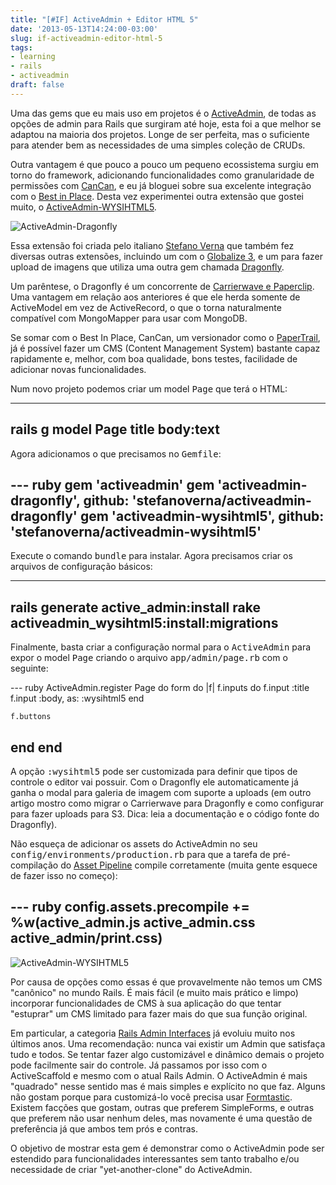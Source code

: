 ```yaml
---
title: "[#IF] ActiveAdmin + Editor HTML 5"
date: '2013-05-13T14:24:00-03:00'
slug: if-activeadmin-editor-html-5
tags:
- learning
- rails
- activeadmin
draft: false
---
```


Uma das gems que eu mais uso em projetos é o [ActiveAdmin](http://activeadmin.info/documentation.html), de todas as opções de admin para Rails que surgiram até hoje, esta foi a que melhor se adaptou na maioria dos projetos. Longe de ser perfeita, mas o suficiente para atender bem as necessidades de uma simples coleção de CRUDs.

Outra vantagem é que pouco a pouco um pequeno ecossistema surgiu em torno do framework, adicionando funcionalidades como granularidade de permissões com [CanCan](https://github.com/11factory/activeadmin-cancan), e eu já bloguei sobre sua excelente integração com o [Best in Place](http://www.akitaonrails.com/2012/07/23/activeadmin-best-in-place). Desta vez experimentei outra extensão que gostei muito, o [ActiveAdmin-WYSIHTML5](https://github.com/stefanoverna/activeadmin-wysihtml5).

![ActiveAdmin-Dragonfly](https://akitaonrails.s3.amazonaws.com/assets/image_asset/image/362/image_screenshot.png)

Essa extensão foi criada pelo italiano [Stefano Verna](https://github.com/stefanoverna) que também fez diversas outras extensões, incluindo um com o [Globalize 3](https://github.com/stefanoverna/activeadmin-globalize3), e um para fazer upload de imagens que utiliza uma outra gem chamada [Dragonfly](https://github.com/markevans/dragonfly). 

Um parêntese, o Dragonfly é um concorrente de [Carrierwave e Paperclip](http://www.akitaonrails.com/2010/06/23/akita-responde-upload-de-arquivos#.UZEeJys6WDQ). Uma vantagem em relação aos anteriores é que ele herda somente de ActiveModel em vez de ActiveRecord, o que o torna naturalmente compatível com MongoMapper para usar com MongoDB.

Se somar com o Best In Place, CanCan, um versionador como o [PaperTrail](https://github.com/airblade/paper_trail), já é possível fazer um CMS (Content Management System) bastante capaz rapidamente e, melhor, com boa qualidade, bons testes, facilidade de adicionar novas funcionalidades.

Num novo projeto podemos criar um model <tt>Page</tt> que terá o HTML:

---
rails g model Page title body:text
---

Agora adicionamos o que precisamos no <tt>Gemfile</tt>:

--- ruby
gem 'activeadmin'
gem 'activeadmin-dragonfly', github: 'stefanoverna/activeadmin-dragonfly'
gem 'activeadmin-wysihtml5', github: 'stefanoverna/activeadmin-wysihtml5'
---

Execute o comando <tt>bundle</tt> para instalar. Agora precisamos criar os arquivos de configuração básicos:

---
rails generate active_admin:install
rake activeadmin_wysihtml5:install:migrations 
---

Finalmente, basta criar a configuração normal para o <tt>ActiveAdmin</tt> para expor o model <tt>Page</tt> criando o arquivo <tt>app/admin/page.rb</tt> com o seguinte:

--- ruby
ActiveAdmin.register Page do
  form do |f|
    f.inputs do
      f.input :title
      f.input :body, as: :wysihtml5
    end

    f.buttons
  end
end
---

A opção <tt>:wysihtml5</tt> pode ser customizada para definir que tipos de controle o editor vai possuir. Com o Dragonfly ele automaticamente já ganha o modal para galeria de imagem com suporte a uploads (em outro artigo mostro como migrar o Carrierwave para Dragonfly e como configurar para fazer uploads para S3. Dica: leia a documentação e o código fonte do Dragonfly).

Não esqueça de adicionar os assets do ActiveAdmin no seu <tt>config/environments/production.rb</tt> para que a tarefa de pré-compilação do [Asset Pipeline](http://www.akitaonrails.com/2012/07/01/asset-pipeline-para-iniciantes) compile corretamente (muita gente esquece de fazer isso no começo):

--- ruby
config.assets.precompile += %w(active_admin.js active_admin.css active_admin/print.css)
---

![ActiveAdmin-WYSIHTML5](https://akitaonrails.s3.amazonaws.com/assets/image_asset/image/361/screenshot.png)

Por causa de opções como essas é que provavelmente não temos um CMS "canônico" no mundo Rails. É mais fácil (e muito mais prático e limpo) incorporar funcionalidades de CMS à sua aplicação do que tentar "estuprar" um CMS limitado para fazer mais do que sua função original.

Em particular, a categoria [Rails Admin Interfaces](https://www.ruby-toolbox.com/categories/rails_admin_interfaces) já evoluiu muito nos últimos anos. Uma recomendação: nunca vai existir um Admin que satisfaça tudo e todos. Se tentar fazer algo customizável e dinâmico demais o projeto pode facilmente sair do controle. Já passamos por isso com o ActiveScaffold e mesmo com o atual Rails Admin. O ActiveAdmin é mais "quadrado" nesse sentido mas é mais simples e explícito no que faz. Alguns não gostam porque para customizá-lo você precisa usar [Formtastic](https://github.com/justinfrench/formtastic). Existem facções que gostam, outras que preferem SimpleForms, e outras que preferem não usar nenhum deles, mas novamente é uma questão de preferência já que ambos tem prós e contras.

O objetivo de mostrar esta gem é demonstrar como o ActiveAdmin pode ser estendido para funcionalidades interessantes sem tanto trabalho e/ou necessidade de criar "yet-another-clone" do ActiveAdmin.

